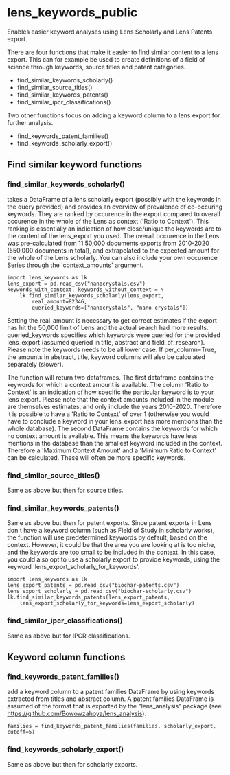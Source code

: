 # lens_keywords_public
Enables easier keyword analyses using Lens Scholarly and Lens Patents export.

There are four functions that make it easier to find similar content to a lens export. This can for example be used to create definitions of a field of science through keywords, source titles and patent categories.
- find_similar_keywords_scholarly()
- find_similar_source_titles()
- find_similar_keywords_patents()
- find_similar_ipcr_classifications()

Two other functions focus on adding a keyword column to a lens export for further analysis.
- find_keywords_patent_families()
- find_keywords_scholarly_export()

## Find similar keyword functions
### find_similar_keywords_scholarly()
takes a DataFrame of a lens scholarly export (possibly with the keywords in the query provided) and provides an overview of prevalence of co-occuring keywords.
They are ranked by occurence in the export compared to overall occurence in the whole of the Lens as context ('Ratio to Context'). This ranking is essentially an indication of how close/unique the keywords are to the content of the lens_export you used.
The overall occurence in the Lens was pre-calculated from 11 50,000 documents exports from 2010-2020 (550,000 documents in total),
and extrapolated to the expected amount for the whole of the Lens scholarly. 
You can also include your own occurence Series through the 'context_amounts' argument.

```
import lens_keywords as lk
lens_export = pd.read_csv("nanocrystals.csv")
keywords_with_context, keywords_without_context = \ 	
	lk.find_similar_keywords_scholarly(lens_export, 
		real_amount=82346, 
		queried_keywords=["nanocrystals", "nano crystals"])
```
						 
Setting the real_amount is necessary to get correct estimates if the export has hit the 50,000 limit of Lens and the actual search had more results.
queried_keywords specifies which keywords were queried for the provided lens_export (assumed queried in title, abstract and field_of_research). Please note the keywords needs to be all lower case.
If per_column=True, the amounts in abstract, title, keyword columns will also be calculated separately (slower). 

The function will return two dataframes. The first dataframe contains the keywords for which a context amount is available. The column 'Ratio to Context' is an indication of how specific the particular keyword is to your lens export. Please note that the context amounts included in the module are themselves estimates, and only include the years 2010-2020. Therefore it is possible to have a 'Ratio to Context' of over 1 (otherwise you would have to conclude a keyword in your lens_export has more mentions than the whole database).
The second DataFrame contains the keywords for which no context amount is available. This means the keywords have less mentions in the database than the smallest keyword included in the context. Therefore a 'Maximum Context Amount' and a 'Minimum Ratio to Context' can be calculated. These will often be more specific keywords.

### find_similar_source_titles()
Same as above but then for source titles.

### find_similar_keywords_patents()
Same as above but then for patent exports. Since patent exports in Lens don't have a keyword column (such as Field of Study in scholarly works), the function will use predetermined keywords by default, based on the context. However, it could be that the area you are looking at is too niche, and the keywords are too small to be included in the context. In this case, you could also opt to use a scholarly export to provide keywords, using the keyword 'lens_export_scholarly_for_keywords'.

```
import lens_keywords as lk
lens_export_patents = pd.read_csv("biochar-patents.csv")
lens_export_scholarly = pd.read_csv("biochar-scholarly.csv")
lk.find_similar_keywords_patents(lens_export_patents, 
    lens_export_scholarly_for_keywords=lens_export_scholarly)
```

### find_similar_ipcr_classifications()
Same as above but for IPCR classifications.

## Keyword column functions	 
### find_keywords_patent_families()
add a keyword column to a patent families DataFrame by using keywords extracted from titles and abstract column. A patent families DataFrame is assumed of the format that is exported by the "lens_analysis" package (see https://github.com/Bowowzahoya/lens_analysis).

```
families = find_keywords_patent_families(families, scholarly_export, cutoff=5)
```

### find_keywords_scholarly_export()
Same as above but then for scholarly exports.
